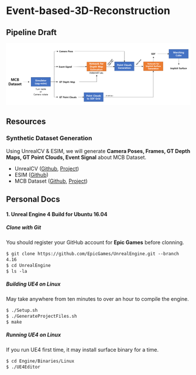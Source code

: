 # Event-based-3D-Reconstruction

## Pipeline Draft
![pipeline](imgs/pipeline.png)
## Resources

### Synthetic Dataset Generation
Using UnrealCV & ESIM, we will generate **Camera Poses, Frames, GT Depth Maps, GT Point Clouds, Event Signal** about MCB Dataset.

- UnrealCV ([Github](https://github.com/unrealcv/unrealcv), [Project](https://unrealcv.org/))
- ESIM ([Github](https://github.com/uzh-rpg/rpg_esim#esim-an-open-event-camera-simulator))
- MCB Dataset ([Github](https://github.com/stnoah1/mcb), [Project](https://mechanical-components.herokuapp.com/))

## Personal Docs
#### 1. Unreal Engine 4 Build for Ubuntu 16.04
##### Clone with Git
You should register your GitHub account for **Epic Games** before clonning.
```
$ git clone https://github.com/EpicGames/UnrealEngine.git --branch 4.16
$ cd UnrealEngine
$ ls -la
```
##### Building UE4 on Linux
May take anywhere from ten minutes to over an hour to compile the engine.
```
$ ./Setup.sh
$ ./GenerateProjectFiles.sh
$ make
```
##### Running UE4 on Linux
If you run UE4 first time, it may install surface binary for a time.
```
$ cd Engine/Binaries/Linux
$ ./UE4Editor
```
